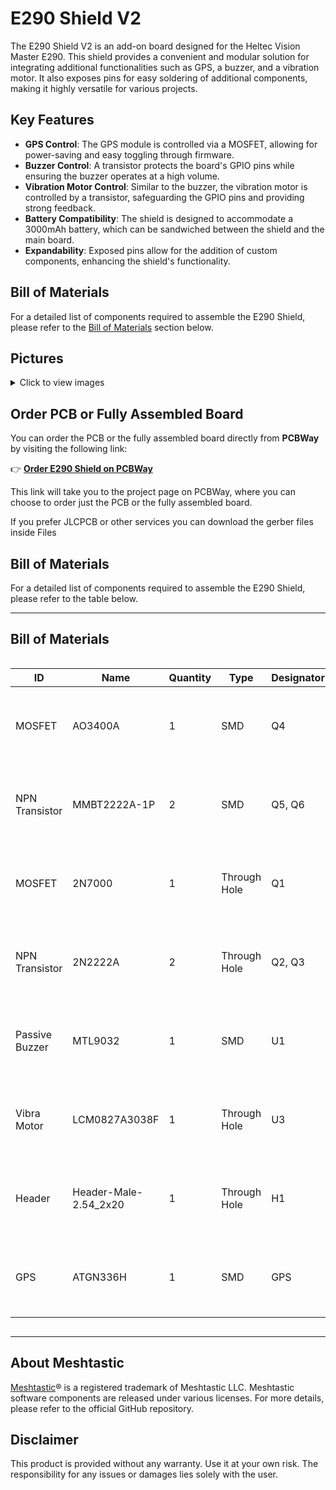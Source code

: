 # E290 Shield V2

The E290 Shield V2 is an add-on board designed for the Heltec Vision Master E290. This shield provides a convenient and modular solution for integrating additional functionalities such as GPS, a buzzer, and a vibration motor. It also exposes pins for easy soldering of additional components, making it highly versatile for various projects.

## Key Features

- **GPS Control**: The GPS module is controlled via a MOSFET, allowing for power-saving and easy toggling through firmware.
- **Buzzer Control**: A transistor protects the board's GPIO pins while ensuring the buzzer operates at a high volume.
- **Vibration Motor Control**: Similar to the buzzer, the vibration motor is controlled by a transistor, safeguarding the GPIO pins and providing strong feedback.
- **Battery Compatibility**: The shield is designed to accommodate a 3000mAh battery, which can be sandwiched between the shield and the main board.
- **Expandability**: Exposed pins allow for the addition of custom components, enhancing the shield's functionality.

## Bill of Materials

For a detailed list of components required to assemble the E290 Shield, please refer to the [Bill of Materials](#bill-of-materials) section below.

## Pictures

<details><summary>Click to view images</summary>

![E290 Shield](????)

</details>

## Order PCB or Fully Assembled Board

You can order the PCB or the fully assembled board directly from **PCBWay** by visiting the following link:

👉 **[Order E290 Shield on PCBWay](https://www.pcbway.com/project/shareproject/Heltec_Vision_Master_E290_Shield_v2_for_Meshtastic_7e9c153b.html)**

This link will take you to the project page on PCBWay, where you can choose to order just the PCB or the fully assembled board.

If you prefer JLCPCB or other services you can download the gerber files inside Files


## Bill of Materials

For a detailed list of components required to assemble the E290 Shield, please refer to the table below.

---

## Bill of Materials

<div style="overflow-x: auto;">
  <table>
    <thead>
      <tr>
        <th>ID</th>
        <th>Name</th>
        <th>Quantity</th>
        <th>Type</th>
        <th>Designator</th>
        <th>Comment</th>
      </tr>
    </thead>
    <tbody>
      <tr>
        <td>MOSFET</td>
        <td>AO3400A</td>
        <td>1</td>
        <td>SMD</td>
        <td>Q4</td>
        <td>This will be in the BOM if you want to order assembled</td>
      </tr>
      <tr>
        <td>NPN Transistor</td>
        <td>MMBT2222A-1P</td>
        <td>2</td>
        <td>SMD</td>
        <td>Q5, Q6</td>
        <td>This will be in the BOM if you want to order assembled</td>
      </tr>
      <tr>
        <td>MOSFET</td>
        <td>2N7000</td>
        <td>1</td>
        <td>Through Hole</td>
        <td>Q1</td>
        <td>Not in BOM in case you want to solder by hand</td>
      </tr>
      <tr>
        <td>NPN Transistor</td>
        <td>2N2222A</td>
        <td>2</td>
        <td>Through Hole</td>
        <td>Q2, Q3</td>
        <td>Not in BOM in case you want to solder by hand</td>
      </tr>
      <tr>
        <td>Passive Buzzer</td>
        <td>MTL9032</td>
        <td>1</td>
        <td>SMD</td>
        <td>U1</td>
        <td>This will be in the BOM if you want to order assembled</td>
      </tr>
      <tr>
        <td>Vibra Motor</td>
        <td>LCM0827A3038F</td>
        <td>1</td>
        <td>Through Hole</td>
        <td>U3</td>
        <td>This will be in the BOM if you want to order assembled</td>
      </tr>
      <tr>
        <td>Header</td>
        <td>Header-Male-2.54_2x20</td>
        <td>1</td>
        <td>Through Hole</td>
        <td>H1</td>
        <td>This will be in the BOM if you want to order assembled</td>
      </tr>
      <tr>
        <td>GPS</td>
        <td>ATGN336H</td>
        <td>1</td>
        <td>SMD</td>
        <td>GPS</td>
        <td>Not in BOM in case you want to solder by hand</td>
      </tr>
    </tbody>
  </table>
</div>

---

## About Meshtastic

[Meshtastic](https://meshtastic.org/)® is a registered trademark of Meshtastic LLC. Meshtastic software components are released under various licenses. For more details, please refer to the official GitHub repository.

## Disclaimer

This product is provided without any warranty. Use it at your own risk. The responsibility for any issues or damages lies solely with the user.
